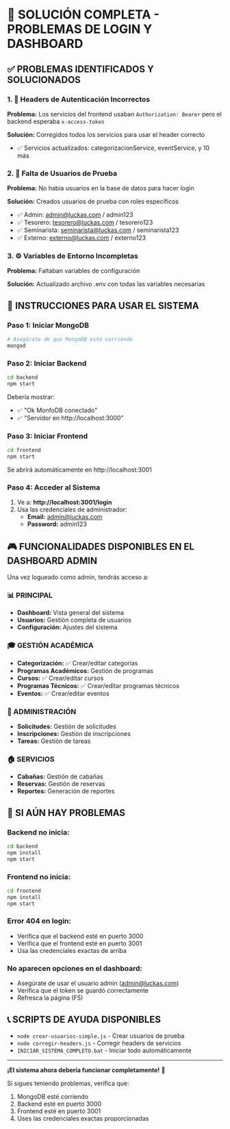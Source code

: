 # 🚀 SOLUCIÓN COMPLETA - PROBLEMAS DE LOGIN Y DASHBOARD

## ✅ PROBLEMAS IDENTIFICADOS Y SOLUCIONADOS

### 1. 🔧 Headers de Autenticación Incorrectos
**Problema:** Los servicios del frontend usaban `Authorization: Bearer` pero el backend esperaba `x-access-token`

**Solución:** Corregidos todos los servicios para usar el header correcto
- ✅ Servicios actualizados: categorizacionService, eventService, y 10 más

### 2. 👥 Falta de Usuarios de Prueba
**Problema:** No había usuarios en la base de datos para hacer login

**Solución:** Creados usuarios de prueba con roles específicos
- ✅ Admin: admin@luckas.com / admin123
- ✅ Tesorero: tesorero@luckas.com / tesorero123
- ✅ Seminarista: seminarista@luckas.com / seminarista123
- ✅ Externo: externo@luckas.com / externo123

### 3. ⚙️ Variables de Entorno Incompletas
**Problema:** Faltaban variables de configuración

**Solución:** Actualizado archivo .env con todas las variables necesarias

## 🎯 INSTRUCCIONES PARA USAR EL SISTEMA

### Paso 1: Iniciar MongoDB
```bash
# Asegúrate de que MongoDB esté corriendo
mongod
```

### Paso 2: Iniciar Backend
```bash
cd backend
npm start
```
Debería mostrar:
- ✅ "Ok MonfoDB conectado"  
- ✅ "Servidor en http://localhost:3000"

### Paso 3: Iniciar Frontend
```bash
cd frontend
npm start
```
Se abrirá automáticamente en http://localhost:3001

### Paso 4: Acceder al Sistema
1. Ve a: **http://localhost:3001/login**
2. Usa las credenciales de administrador:
   - **Email:** admin@luckas.com
   - **Password:** admin123

## 🎮 FUNCIONALIDADES DISPONIBLES EN EL DASHBOARD ADMIN

Una vez logueado como admin, tendrás acceso a:

### 📊 PRINCIPAL
- **Dashboard:** Vista general del sistema
- **Usuarios:** Gestión completa de usuarios
- **Configuración:** Ajustes del sistema

### 🎓 GESTIÓN ACADÉMICA  
- **Categorización:** ✅ Crear/editar categorías
- **Programas Académicos:** Gestión de programas
- **Cursos:** ✅ Crear/editar cursos
- **Programas Técnicos:** ✅ Crear/editar programas técnicos
- **Eventos:** ✅ Crear/editar eventos

### 🏢 ADMINISTRACIÓN
- **Solicitudes:** Gestión de solicitudes
- **Inscripciones:** Gestión de inscripciones  
- **Tareas:** Gestión de tareas

### 🏠 SERVICIOS
- **Cabañas:** Gestión de cabañas
- **Reservas:** Gestión de reservas
- **Reportes:** Generación de reportes

## 🔧 SI AÚN HAY PROBLEMAS

### Backend no inicia:
```bash
cd backend
npm install
npm start
```

### Frontend no inicia:
```bash
cd frontend
npm install
npm start
```

### Error 404 en login:
- Verifica que el backend esté en puerto 3000
- Verifica que el frontend esté en puerto 3001
- Usa las credenciales exactas de arriba

### No aparecen opciones en el dashboard:
- Asegúrate de usar el usuario admin (admin@luckas.com)
- Verifica que el token se guardó correctamente
- Refresca la página (F5)

## 📞 SCRIPTS DE AYUDA DISPONIBLES

- `node crear-usuarios-simple.js` - Crear usuarios de prueba
- `node corregir-headers.js` - Corregir headers de servicios
- `INICIAR_SISTEMA_COMPLETO.bat` - Iniciar todo automáticamente

---

**¡El sistema ahora debería funcionar completamente!** 🎉

Si sigues teniendo problemas, verifica que:
1. MongoDB esté corriendo
2. Backend esté en puerto 3000
3. Frontend esté en puerto 3001
4. Uses las credenciales exactas proporcionadas
